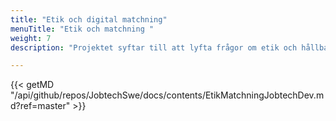 ```yaml
---
title: "Etik och digital matchning"
menuTitle: "Etik och matchning "
weight: 7
description: "Projektet syftar till att lyfta frågor om etik och hållbarhet kopplat till digital matchning."

---
```


{{< getMD "/api/github/repos/JobtechSwe/docs/contents/EtikMatchningJobtechDev.md?ref=master" >}} 